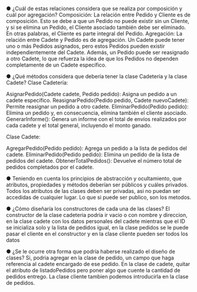 ● ¿Cuál de estas relaciones considera que se realiza por composición y cuál por agregación?
Composición: La relación entre Pedido y Cliente es de composición. Esto se debe a que un Pedido no puede existir sin un Cliente, y si se elimina un Pedido, el Cliente asociado también debe ser eliminado. En otras palabras, el Cliente es parte integral del Pedido.
Agregación: La relación entre Cadete y Pedido es de agregación. Un Cadete puede tener uno o más Pedidos asignados, pero estos Pedidos pueden existir independientemente del Cadete. Además, un Pedido puede ser reasignado a otro Cadete, lo que refuerza la idea de que los Pedidos no dependen completamente de un Cadete específico.

● ¿Qué métodos considera que debería tener la clase Cadetería y la clase Cadete?
Clase Cadetería:

AsignarPedido(Cadete cadete, Pedido pedido): Asigna un pedido a un cadete específico.
ReasignarPedido(Pedido pedido, Cadete nuevoCadete): Permite reasignar un pedido a otro cadete.
EliminarPedido(Pedido pedido): Elimina un pedido y, en consecuencia, elimina también el cliente asociado.
GenerarInforme(): Genera un informe con el total de envíos realizados por cada cadete y el total general, incluyendo el monto ganado.

Clase Cadete:

AgregarPedido(Pedido pedido): Agrega un pedido a la lista de pedidos del cadete.
EliminarPedido(Pedido pedido): Elimina un pedido de la lista de pedidos del cadete.
ObtenerTotalPedidos(): Devuelve el número total de pedidos completados por el cadete.

● Teniendo en cuenta los principios de abstracción y ocultamiento, que atributos, propiedades y métodos deberían ser públicos y cuáles privados.
Todos los atributos de las clases deben ser privadas, asi no puedan ser accedidas de cualquier lugar. Lo que si puede ser publico, son los metodos.

● ¿Cómo diseñaría los constructores de cada una de las clases?
El constructor de la clase cadeteria podria ir vacio o con nombre y direccion, en la clase cadete con los datos personales del cadete mientras que el ID se inicializa solo y la lista de pedidos igual, en la clase pedidos se le puede pasar el cliente en el constructor y en la clase cliente pueden ser todos los datos

● ¿Se le ocurre otra forma que podría haberse realizado el diseño de clases?
Si, podria agregar en la clase de pedido, un campo que haga referencia al cadete encargado de ese pedido.
En la clase de cadete, quitar el atributo de listadoPedidos pero poner algo que cuente la cantidad de pedidos entrego.
La clase cliente tambien podemos introducirla en la clase de pedidos.
